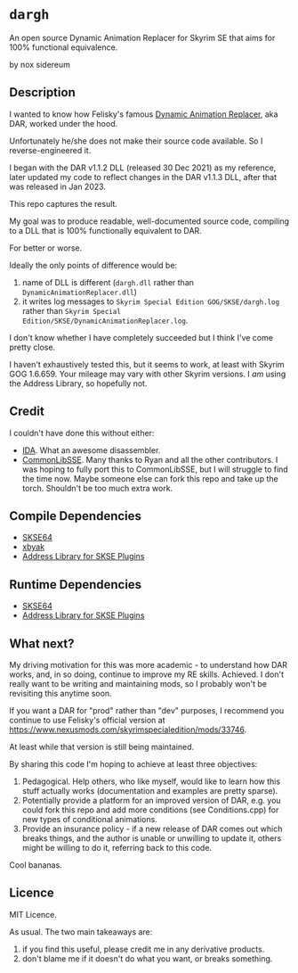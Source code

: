 # `dargh`
An open source Dynamic Animation Replacer for Skyrim SE that aims for 100% functional equivalence.

by nox sidereum

## Description

I wanted to know how Felisky's famous [Dynamic Animation Replacer](https://www.nexusmods.com/skyrimspecialedition/mods/33746), aka DAR, worked under the hood.

Unfortunately he/she does not make their source code available. So I reverse-engineered it. 

I began with the DAR v1.1.2 DLL (released 30 Dec 2021) as my reference, later updated my code to reflect changes in the DAR v1.1.3 DLL, after that was released in Jan 2023. 

This repo captures the result.

My goal was to produce readable, well-documented source code, compiling to a DLL that is 100% functionally equivalent to DAR. 

For better or worse.

Ideally the only points of difference would be: 

  1. name of DLL is different (`dargh.dll` rather than `DynamicAnimationReplacer.dll`)
  2. it writes log messages to `Skyrim Special Edition GOG/SKSE/dargh.log` rather than `Skyrim Special Edition/SKSE/DynamicAnimationReplacer.log`.

I don't know whether I have completely succeeded but I think I've come pretty close.

I haven't exhaustively tested this, but it seems to work, at least with Skyrim GOG 1.6.659. Your mileage may vary with other Skyrim versions. I *am* using the Address Library, so hopefully not.

## Credit 
I couldn't have done this without either:

* [IDA](https://hex-rays.com/ida-pro/ida-disassembler/). What an awesome disassembler.
* [CommonLibSSE](https://github.com/Ryan-rsm-McKenzie/CommonLibSSE). Many thanks to Ryan and all the other contributors. I was hoping to fully port this to CommonLibSSE, but I will struggle to find the time now. Maybe someone else can fork this repo and take up the torch. Shouldn't be too much extra work.

## Compile Dependencies
* [SKSE64](https://github.com/ianpatt/skse64/tree/gog)
* [xbyak](https://github.com/herumi/xbyak)
* [Address Library for SKSE Plugins](https://www.nexusmods.com/skyrimspecialedition/mods/32444)

## Runtime Dependencies
* [SKSE64](https://skse.silverlock.org/)
* [Address Library for SKSE Plugins](https://www.nexusmods.com/skyrimspecialedition/mods/32444)

## What next?
My driving motivation for this was more academic - to understand how DAR works, and, in so doing, continue to improve my RE skills. Achieved. I don't really want to be writing and maintaining mods, so I probably won't be revisiting this anytime soon.

If you want a DAR for "prod" rather than "dev" purposes, I recommend you continue to use Felisky's official version at https://www.nexusmods.com/skyrimspecialedition/mods/33746.

At least while that version is still being maintained.

By sharing this code I'm hoping to achieve at least three objectives:
  1. Pedagogical. Help others, who like myself, would like to learn how this stuff actually works (documentation and examples are pretty sparse).
  2. Potentially provide a platform for an improved version of DAR, e.g. you could fork this repo and add more conditions (see Conditions.cpp) for new types of conditional animations.
  3. Provide an insurance policy - if a new release of DAR comes out which breaks things, and the author is unable or unwilling to update it, others might be willing to do it, referring back to this code.

Cool bananas.

## Licence
MIT Licence. 

As usual. The two main takeaways are: 

1. if you find this useful, please credit me in any derivative products.
2. don't blame me if it doesn't do what you want, or breaks something.

